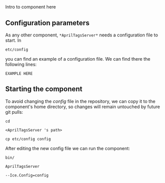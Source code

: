 ```
```
#
``` AprilTagsServer
```
Intro to component here


## Configuration parameters
As any other component,
``` *AprilTagsServer* ```
needs a configuration file to start. In

    etc/config

you can find an example of a configuration file. We can find there the following lines:

    EXAMPLE HERE


## Starting the component
To avoid changing the *config* file in the repository, we can copy it to the component's home directory, so changes will remain untouched by future git pulls:

    cd

``` <AprilTagsServer 's path> ```

    cp etc/config config

After editing the new config file we can run the component:

    bin/

```AprilTagsServer ```

    --Ice.Config=config
